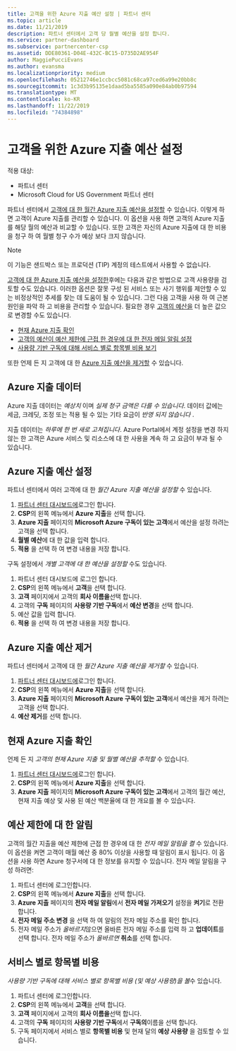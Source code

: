 ```yaml
---
title: 고객을 위한 Azure 지출 예산 설정 | 파트너 센터
ms.topic: article
ms.date: 11/21/2019
description: 파트너 센터에서 고객 당 월별 예산을 설정 합니다.
ms.service: partner-dashboard
ms.subservice: partnercenter-csp
ms.assetid: DDE80361-D04E-432C-BC15-D735D2AE954F
author: MaggiePucciEvans
ms.author: evansma
ms.localizationpriority: medium
ms.openlocfilehash: 05212746e1ccbcc5081c68ca97ced6a99e20bb8c
ms.sourcegitcommit: 1c3d3b95135e1daad5ba5585a090e84ab0b97594
ms.translationtype: MT
ms.contentlocale: ko-KR
ms.lasthandoff: 11/22/2019
ms.locfileid: "74384898"
---
```

# <a name="set-an-azure-spending-budget-for-your-customers"></a>고객을 위한 Azure 지출 예산 설정

적용 대상:

- 파트너 센터
- Microsoft Cloud for US Government 파트너 센터

파트너 센터에서 [고객에 대 한 월간 Azure 지출 예산을 설정할](#set-azure-spending-budget) 수 있습니다. 이렇게 하면 고객이 Azure 지출를 관리할 수 있습니다. 이 옵션을 사용 하면 고객의 Azure 지출를 해당 월의 예산과 비교할 수 있습니다. 또한 고객은 자신의 Azure 지출에 대 한 비용을 청구 하 여 월별 청구 수가 예상 보다 크지 않습니다.


> [!NOTE]  
> 이 기능은 샌드박스 또는 프로덕션 (TIP) 계정의 테스트에서 사용할 수 없습니다.

[고객에 대 한 Azure 지출 예산을 설정한](#set-azure-spending-budget)후에는 다음과 같은 방법으로 고객 사용량을 검토할 수도 있습니다. 이러한 옵션은 잘못 구성 된 서비스 또는 사기 행위를 제안할 수 있는 비정상적인 추세를 찾는 데 도움이 될 수 있습니다. 그런 다음 고객을 사용 하 여 근본 원인을 파악 하 고 비용을 관리할 수 있습니다. 필요한 경우 [고객의 예산을](#set-azure-spending-budget) 더 높은 값으로 변경할 수도 있습니다.

- [현재 Azure 지출 확인](#check-current-azure-spending)
- [고객의 예산이 예산 제한에 근접 한 경우에 대 한 전자 메일 알림 설정](#notifications-for-budget-limits)
- [사용량 기반 구독에 대해 서비스 별로 항목별 비용 보기](#itemized-costs-by-service)

또한 언제 든 지 고객에 대 한 [Azure 지출 예산을 제거할](#remove-azure-spending-budget) 수 있습니다.

## <a name="azure-spending-data"></a>Azure 지출 데이터

Azure 지출 데이터는 *예상치* 이며 *실제 청구 금액은 다를 수 있습니다*. 데이터 값에는 세금, 크레딧, 조정 또는 적용 될 수 있는 기타 요금이 *반영 되지 않습니다* .

지출 데이터는 *하루에 한 번 새로 고쳐집니다*. Azure Portal에서 계정 설정을 변경 하지 않는 한 고객은 Azure 서비스 및 리소스에 대 한 사용을 계속 하 고 요금이 부과 될 수 있습니다.

## <a name="set-azure-spending-budget"></a>Azure 지출 예산 설정

파트너 센터에서 여러 고객에 대 한 *월간 Azure 지출 예산을 설정할* 수 있습니다.

1. [파트너 센터 대시보드에](https://partner.microsoft.com/dashboard/)로그인 합니다.
2. **CSP**의 왼쪽 메뉴에서 **Azure 지출**을 선택 합니다.
3. **Azure 지출** 페이지의 **Microsoft Azure 구독이 있는 고객**에서 예산을 설정 하려는 고객을 선택 합니다.
4. **월별 예산**에 대 한 값을 입력 합니다.
5. **적용** 을 선택 하 여 변경 내용을 저장 합니다.

구독 설정에서 *개별 고객에 대 한 예산을 설정할* 수도 있습니다.

1. 파트너 센터 대시보드에 로그인 합니다.
2. **CSP**의 왼쪽 메뉴에서 **고객**을 선택 합니다.
3. **고객** 페이지에서 고객의 **회사 이름을**선택 합니다.
4. 고객의 **구독** 페이지의 **사용량 기반 구독**에서 **예산 변경**을 선택 합니다.
5. 예산 값을 입력 합니다.
6. **적용** 을 선택 하 여 변경 내용을 저장 합니다.

## <a name="remove-azure-spending-budget"></a>Azure 지출 예산 제거

파트너 센터에서 고객에 대 한 *월간 Azure 지출 예산을 제거할* 수 있습니다.

1. [파트너 센터 대시보드에](https://partner.microsoft.com/dashboard/)로그인 합니다.
2. **CSP**의 왼쪽 메뉴에서 **Azure 지출**을 선택 합니다.
3. **Azure 지출** 페이지의 **Microsoft Azure 구독이 있는 고객**에서 예산을 제거 하려는 고객을 선택 합니다.
4. **예산 제거**를 선택 합니다.

## <a name="check-current-azure-spending"></a>현재 Azure 지출 확인

언제 든 지 *고객의 현재 Azure 지출 및 월별 예산을 추적할* 수 있습니다.

1. [파트너 센터 대시보드에](https://partner.microsoft.com/dashboard/)로그인 합니다.
2. **CSP**의 왼쪽 메뉴에서 **Azure 지출**을 선택 합니다.
3. **Azure 지출** 페이지의 **Microsoft Azure 구독이 있는 고객**에서 고객의 월간 예산, 현재 지출 예상 및 사용 된 예산 백분율에 대 한 개요를 볼 수 있습니다.

## <a name="notifications-for-budget-limits"></a>예산 제한에 대 한 알림

고객의 월간 지출을 예산 제한에 근접 한 경우에 대 한 *전자 메일 알림을 켤* 수 있습니다. 이 옵션을 켜면 고객이 매월 예산 중 80% 이상을 사용할 때 알림이 표시 됩니다. 이 옵션을 사용 하면 Azure 청구서에 대 한 정보를 유지할 수 있습니다. 전자 메일 알림을 구성 하려면:

1. 파트너 센터에 로그인합니다.
2. **CSP**의 왼쪽 메뉴에서 **Azure 지출**을 선택 합니다.
3. **Azure 지출** 페이지의 **전자 메일 알림**에서 **전자 메일 가져오기** 설정을 **켜기**로 전환 합니다.
4. **전자 메일 주소 변경** 을 선택 하 여 알림의 전자 메일 주소를 확인 합니다.
5. 전자 메일 주소가 *올바르지*않으면 올바른 전자 메일 주소를 입력 하 고 **업데이트**를 선택 합니다. 전자 메일 주소가 *올바르면* **취소**를 선택 합니다.

## <a name="itemized-costs-by-service"></a>서비스 별로 항목별 비용

*사용량 기반 구독에 대해 서비스 별로 항목별 비용 (및 예상 사용량)을 볼*수 있습니다.

1. 파트너 센터에 로그인합니다.
2. **CSP**의 왼쪽 메뉴에서 **고객**을 선택 합니다.
3. **고객** 페이지에서 고객의 **회사 이름을**선택 합니다.
4. 고객의 **구독** 페이지의 **사용량 기반 구독**에서 **구독의**이름을 선택 합니다.
5. 구독 페이지에서 서비스 별로 **항목별 비용** 및 현재 달의 **예상 사용량** 을 검토할 수 있습니다.
